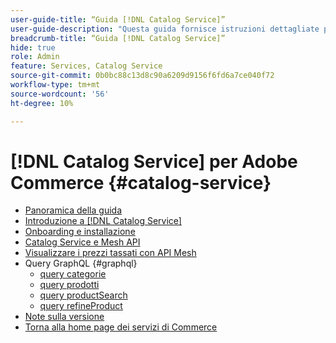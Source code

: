 ```yaml
---
user-guide-title: “Guida [!DNL Catalog Service]”
user-guide-description: "Questa guida fornisce istruzioni dettagliate per l'utilizzo di  [!DNL Catalog Service]  per Adobe Commerce."
breadcrumb-title: “Guida [!DNL Catalog Service]”
hide: true
role: Admin
feature: Services, Catalog Service
source-git-commit: 0b0bc88c13d8c90a6209d9156f6fd6a7ce040f72
workflow-type: tm+mt
source-wordcount: '56'
ht-degree: 10%

---
```


# [!DNL Catalog Service] per Adobe Commerce {#catalog-service}

- [Panoramica della guida](guide-overview.md)
- [Introduzione a  [!DNL Catalog Service]](overview.md)
- [Onboarding e installazione](installation.md)
- [Catalog Service e Mesh API](mesh.md)
- [Visualizzare i prezzi tassati con API Mesh](taxes.md)
- Query GraphQL {#graphql}
   - [query categorie](https://developer.adobe.com/commerce/services/graphql/catalog-service/categories/)
   - [query prodotti](https://developer.adobe.com/commerce/services/graphql/catalog-service/products/)
   - [query productSearch](https://developer.adobe.com/commerce/services/graphql/live-search/product-search/)
   - [query refineProduct](https://developer.adobe.com/commerce/services/graphql/catalog-service/refine-product/)
- [Note sulla versione](release-notes.md)
- [Torna alla home page dei servizi di Commerce](https://experienceleague.adobe.com/en/docs/commerce-merchant-services/user-guides/home)
